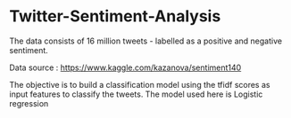 # Twitter-Sentiment-Analysis

The data consists of 16 million tweets -  labelled as a positive and negative sentiment. 

Data source : https://www.kaggle.com/kazanova/sentiment140  

The objective is to build a classification model using the tfidf scores as input features to classify the tweets. The model used here is Logistic regression
